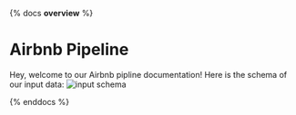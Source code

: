 {% docs __overview__ %}
# Airbnb Pipeline

Hey, welcome to our Airbnb pipline documentation!
Here is the schema of our input data:
![input schema](assets/input_schema.png)

{% enddocs %}